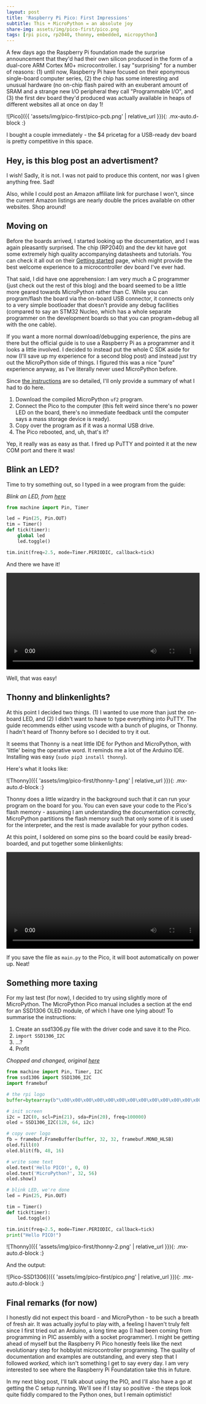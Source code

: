 ```yaml
---
layout: post
title: 'Raspberry Pi Pico: First Impressions'
subtitle: This + MicroPython = an absolute joy
share-img: assets/img/pico-first/pico.png
tags: [rpi pico, rp2040, thonny, embedded, micropython]
---
```


A few days ago the Raspberry Pi foundation made the surprise announcement that they'd had their own silicon produced in the form of a dual-core ARM Cortex M0+ microcontroller. 
I say "surprising" for a number of reasons: (1) until now, Raspberry Pi have focused on their eponymous single-board computer series, (2) the chip has some interesting and unusual hardware (no on-chip flash paired with an exuberant amount of SRAM and a strange new I/O peripheral they call "Programmable I/O", and (3) the first dev board they'd produced was actually available in heaps of different websites all at once on day 1!

![Pico]({{ 'assets/img/pico-first/pico-pcb.png' | relative_url }}){: .mx-auto.d-block :}

I bought a couple immediately - the $4 pricetag for a USB-ready dev board is pretty competitive in this space.

## Hey, is this blog post an advertisment?

I wish! Sadly, it is not. I was not paid to produce this content, nor was I given anything free. Sad! 

Also, while I could post an Amazon affiliate link for purchase I won't, since the current Amazon listings are nearly double the prices available on other websites. Shop around! 

## Moving on

Before the boards arrived, I started looking up the documentation, and I was again pleasantly surprised. The chip (RP2040) and the dev kit have got some extremely high quality accompanying datasheets and tutorials. You can check it all out on their [Getting started](https://www.raspberrypi.org/documentation/pico/getting-started/) page, which might provide the best welcome experience to a microcontroller dev board I've ever had.

That said, I did have one apprehension: I am very much a C programmer (just check out the rest of this blog) and the board seemed to be a little more geared towards MicroPython rather than C. 
While you can program/flash the board via the on-board USB connector, it connects only to a very simple bootloader that doesn't provide any debug facilities (compared to say an STM32 Nucleo, which has a whole separate programmer on the development boards so that you can program+debug all with the one cable). 

If you want a more normal download/debugging experience, the pins are there but the official guide is to use a Raspberry Pi as a programmer and it looks a little involved. I decided to instead put the whole C SDK aside for now (I'll save up my experience for a second blog post) and instead just try out the MicroPython side of things. I figured this was a nice "pure" experience anyway, as I've literally never used MicroPython before.

Since [the instructions](https://datasheets.raspberrypi.org/pico/sdk/pico_python_sdk.pdf) are so detailed, I'll only provide a summary of what I had to do here.
1. Download the compiled MicroPython `uf2` program.
2. Connect the Pico to the computer (this felt weird since there's no power LED on the board, there's no immediate feedback until the computer says a mass storage device is ready).
3. Copy over the program as if it was a normal USB drive.
4. The Pico rebooted, and, uh, that's it?

Yep, it really was as easy as that. I fired up PuTTY and pointed it at the new COM port and there it was!

## Blink an LED?

Time to try something out, so I typed in a wee program from the guide:

*Blink an LED, from [here](https://github.com/raspberrypi/pico-micropython-examples/blob/master/blink/blink.py)*
```python
from machine import Pin, Timer

led = Pin(25, Pin.OUT)
tim = Timer()
def tick(timer):
    global led
    led.toggle()

tim.init(freq=2.5, mode=Timer.PERIODIC, callback=tick)
```

And there we have it!

<video width='100%' controls>
  <source src="{{ '/assets/vid/pico-first/blink-1.mp4' | relative_url }}" type="video/mp4">
Your browser does not support the video tag.
</video>

Well, that was easy!

## Thonny and blinkenlights?

At this point I decided two things. (1) I wanted to use more than just the on-board LED, and (2) I didn't want to have to type everything into PuTTY. 
The guide recommends either using vscode with a bunch of plugins, or Thonny. I hadn't heard of Thonny before so I decided to try it out. 

It seems that Thonny is a neat little IDE for Python and MicroPython, with 'little' being the operative word. It reminds me a lot of the Arduino IDE. Installing was easy (`sudo pip3 install thonny`). 

Here's what it looks like:

![Thonny]({{ 'assets/img/pico-first/thonny-1.png' | relative_url }}){: .mx-auto.d-block :}

Thonny does a little wizardry in the background such that it can run your program on the board for you. You can even save your code to the Pico's flash memory - assuming I am understanding the documentation correctly, MicroPython partitions the flash memory such that only some of it is used for the interpreter, and the rest is made available for your python codes.

At this point, I soldered on some pins so the board could be easily bread-boarded, and put together some blinkenlights:

<video width='100%' controls>
  <source src="{{ '/assets/vid/pico-first/blink-2.mp4' | relative_url }}" type="video/mp4">
Your browser does not support the video tag.
</video>

If you save the file as `main.py` to the Pico, it will boot automatically on power up. Neat!

## Something more taxing

For my last test (for now), I decided to try using slightly more of MicroPython. The MicroPython Pico manual includes a section at the end for an SSD1306 OLED module, of which I have one lying about! 
To summarise the instructions: 
1. Create an ssd1306.py file with the driver code and save it to the Pico.
2. `import SSD1306_I2C`
3. ...?
4. Profit

*Chopped and changed, original [here](https://github.com/raspberrypi/pico-micropython-examples/blob/master/i2c/1106oled/i2c_1106oled_using_defaults.py)*
```python
from machine import Pin, Timer, I2C
from ssd1306 import SSD1306_I2C
import framebuf

# the rpi logo
buffer=bytearray(b"\x00\x00\x00\x00\x00\x00\x00\x00\x00\x00\x00\x00\x00|?\x00\x01\x86@\x80\x01\x01\x80\x80\x01\x11\x88\x80\x01\x05\xa0\x80\x00\x83\xc1\x00\x00C\xe3\x00\x00~\xfc\x00\x00L'\x00\x00\x9c\x11\x00\x00\xbf\xfd\x00\x00\xe1\x87\x00\x01\xc1\x83\x80\x02A\x82@\x02A\x82@\x02\xc1\xc2@\x02\xf6>\xc0\x01\xfc=\x80\x01\x18\x18\x80\x01\x88\x10\x80\x00\x8c!\x00\x00\x87\xf1\x00\x00\x7f\xf6\x00\x008\x1c\x00\x00\x0c\x00\x00\x03\xc0\x00\x00\x00\x00\x00\x00\x00\x00\x00\x00\x00\x00\x00")

# init screen
i2c = I2C(0, scl=Pin(21), sda=Pin(20), freq=100000)
oled = SSD1306_I2C(128, 64, i2c)

# copy over logo
fb = framebuf.FrameBuffer(buffer, 32, 32, framebuf.MONO_HLSB)
oled.fill(0)
oled.blit(fb, 48, 16)

# write some text
oled.text('Hello PICO!', 0, 0)
oled.text('MicroPython?', 32, 56)
oled.show()

# blink LED, we're done
led = Pin(25, Pin.OUT)

tim = Timer()
def tick(timer):
    led.toggle()

tim.init(freq=2.5, mode=Timer.PERIODIC, callback=tick)
print("Hello PICO!")
```

![Thonny]({{ 'assets/img/pico-first/thonny-2.png' | relative_url }}){: .mx-auto.d-block :}

And the output:

![Pico-SSD1306]({{ 'assets/img/pico-first/pico.png' | relative_url }}){: .mx-auto.d-block :}

## Final remarks (for now)

I honestly did not expect this board - and MicroPython - to be such a breath of fresh air. It was actually joyful to play with, a feeling I haven't truly felt since I first tried out an Arduino, a long time ago (I had been coming from programming in PIC assembly with a socket programmer). I might be getting ahead of myself but the Raspberry Pi Pico honestly feels like the next evolutionary step for hobbyist microcontroller programming. The quality of documentation and examples are outstanding, and every step that I followed _worked_, which isn't something I get to say every day. I am very interested to see where the Raspberry Pi Foundatation take this in future.

In my next blog post, I'll talk about using the PIO, and I'll also have a go at getting the C setup running. We'll see if I stay so positive - the steps look quite fiddly compared to the Python ones, but I remain optimistic!